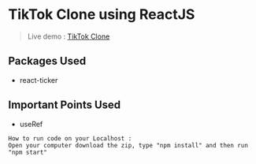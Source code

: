 # TikTok Clone using ReactJS

> Live demo : [TikTok Clone](https://dunes-tiktok-clone-react.web.app/)

## Packages Used

- react-ticker

## Important Points Used

- useRef

```
How to run code on your Localhost :
Open your computer download the zip, type "npm install" and then run "npm start"
```
